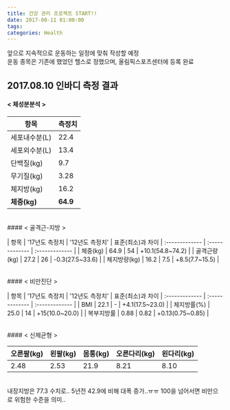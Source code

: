 ```yaml
---
title: 건강 관리 프로젝트 START!!
date: 2017-08-11 01:00:00
tags:
categories: Health
---
```

앞으로 지속적으로 운동하는 일정에 맞춰 작성할 예정  
운동 종목은 기존에 했었던 헬스로 정했으며, 올림픽스포츠센터에 등록 완료  

## **2017.08.10 인바디 측정 결과**

#### < 체성분분석 >

| 항목 | 측정치 |
| ------------- | ------------- |
| 세포내수분(L) | 22.4 |
| 세포외수분(L) | 13.4 |
| 단백질(kg) | 9.7 |
| 무기질(kg) | 3.28 |
| 체지방(kg) | 16.2 |
| **체중(kg)** | **64.9** |

<br/>
#### < 골격근-지방 >

| 항목 | '17년도 측정치 | '12년도 측정치' | 표준(최소)과 차이
| :------------- | :------------- | :------------- |
| 체중(kg) | 64.9 | 54 | +10.1(54.8~74.2) |
| 골격근량(kg) | 27.2 | 26 | -0.3(27.5~33.6) |
| 체지방량(kg) | 16.2 | 7.5 | +8.5(7.7~15.5) |

<br/>
#### < 비만진단 >

| 항목 | '17년도 측정치 | '12년도 측정치' | 표준(최소)과 차이
| :------------- | :------------- | :------------- |
| BMI | 22.1 | - | +4.1(17.5~23.0) |
| 체지방률(%) | 25.0 | 14 | +15(10.0~20.0) |
| 복부지방률 | 0.88 | 0.82 | +0.13(0.75~0.85) |

<br/>
#### < 신체균형 >

| 오른팔(kg) | 왼팔(kg) | 몸통(kg) | 오른다리(kg) | 왼다리(kg) |
| :----- | :-----| :-----| :-----| :----- |
| 2.48 | 2.53 | 21.9 | 8.21 | 8.10 |

<br/>
내장지방은 77.3 수치로.. 5년전 42.9에 비해 대폭 증가..ㅠㅠ  
100을 넘어서면 비만으로 위험한 수준을 의미..

